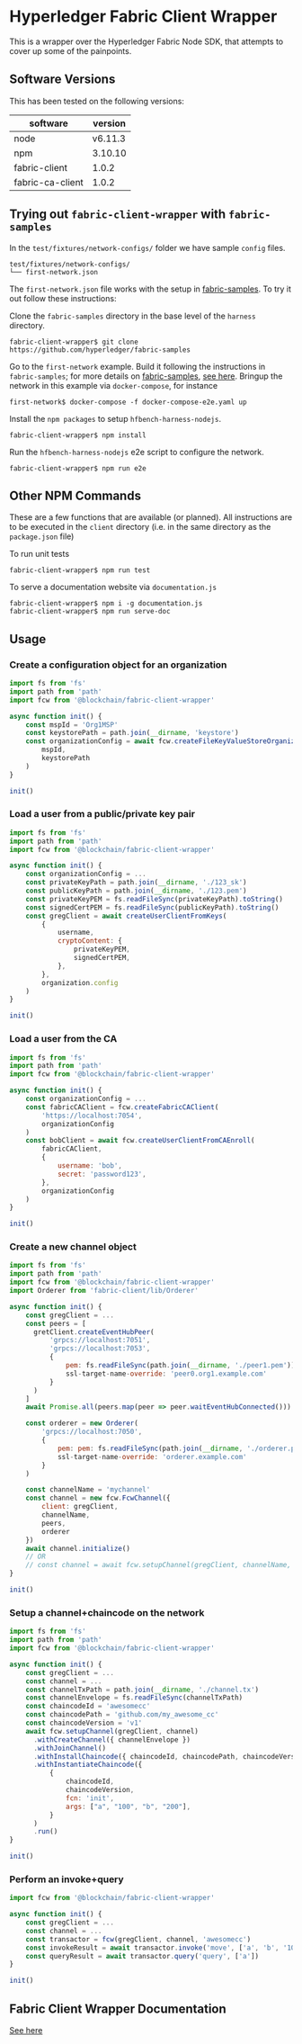 # Hyperledger Fabric Client Wrapper

This is a wrapper over the Hyperledger Fabric Node SDK, that attempts to cover up some of the painpoints.

## Software Versions

This has been tested on the following versions:

| software| version  |
|---------|----------|
| node |  v6.11.3  |
| npm | 3.10.10 |
| fabric-client | 1.0.2 |
| fabric-ca-client | 1.0.2 |


## Trying out `fabric-client-wrapper` with `fabric-samples`

In the `test/fixtures/network-configs/` folder we have sample `config` files.
```
test/fixtures/network-configs/
└── first-network.json
```

The `first-network.json` file works with the setup in
[fabric-samples](https://github.com/hyperledger/fabric-samples). To try it out
follow these instructions:

Clone the `fabric-samples` directory in the base level of the `harness`
   directory.
```
fabric-client-wrapper$ git clone https://github.com/hyperledger/fabric-samples
```

Go to the `first-network` example. Build it following the instructions in
`fabric-samples`; for more details on [fabric-samples](https://github.com/hyperledger/fabric-samples), [see here](./FABRIC_SAMPLES.md).
Bringup the network in this example via `docker-compose`, for
instance
```
first-network$ docker-compose -f docker-compose-e2e.yaml up
```

Install the `npm packages` to setup `hfbench-harness-nodejs`.
```
fabric-client-wrapper$ npm install
```

Run the `hfbench-harness-nodejs` e2e script to configure the network.
```
fabric-client-wrapper$ npm run e2e
```


## Other NPM Commands

These are a few functions that are available (or planned).
All instructions are to be executed in the `client` directory (i.e. in the same
directory as the `package.json` file)

To run unit tests
```
fabric-client-wrapper$ npm run test
```

To serve a documentation website via `documentation.js`
```
fabric-client-wrapper$ npm i -g documentation.js
fabric-client-wrapper$ npm run serve-doc
```

## Usage

### Create a configuration object for an organization
```JavaScript
import fs from 'fs'
import path from 'path'
import fcw from '@blockchain/fabric-client-wrapper'

async function init() {
    const mspId = 'Org1MSP'
    const keystorePath = path.join(__dirname, 'keystore')
    const organizationConfig = await fcw.createFileKeyValueStoreOrganizationConfig(
        mspId,
        keystorePath
    )
}

init()
```

### Load a user from a public/private key pair
```JavaScript
import fs from 'fs'
import path from 'path'
import fcw from '@blockchain/fabric-client-wrapper'

async function init() {
    const organizationConfig = ...
    const privateKeyPath = path.join(__dirname, './123_sk')
    const publicKeyPath = path.join(__dirname, './123.pem')
    const privateKeyPEM = fs.readFileSync(privateKeyPath).toString()
    const signedCertPEM = fs.readFileSync(publicKeyPath).toString()
    const gregClient = await createUserClientFromKeys(
        {
            username,
            cryptoContent: {
                privateKeyPEM,
                signedCertPEM,
            },
        },
        organization.config
    )
}

init()
```

### Load a user from the CA
```JavaScript
import fs from 'fs'
import path from 'path'
import fcw from '@blockchain/fabric-client-wrapper'

async function init() {
    const organizationConfig = ...
    const fabricCAClient = fcw.createFabricCAClient(
        'https://localhost:7054',
        organizationConfig
    )
    const bobClient = await fcw.createUserClientFromCAEnroll(
        fabricCAClient,
        {
            username: 'bob',
            secret: 'password123',
        },
        organizationConfig
    )
}

init()
```

### Create a new channel object
```JavaScript
import fs from 'fs'
import path from 'path'
import fcw from '@blockchain/fabric-client-wrapper'
import Orderer from 'fabric-client/lib/Orderer'

async function init() {
    const gregClient = ...
    const peers = [
      gretClient.createEventHubPeer(
          'grpcs://localhost:7051',
          'grpcs://localhost:7053',
          {
              pem: fs.readFileSync(path.join(__dirname, './peer1.pem')).toString(),
              ssl-target-name-override: 'peer0.org1.example.com'
          }
      )
    ]
    await Promise.all(peers.map(peer => peer.waitEventHubConnected()))

    const orderer = new Orderer(
        'grpcs://localhost:7050',
        {
            pem: pem: fs.readFileSync(path.join(__dirname, './orderer.pem')).toString(),
            ssl-target-name-override: 'orderer.example.com'
        }
    )

    const channelName = 'mychannel'
    const channel = new fcw.FcwChannel({
        client: gregClient,
        channelName,
        peers,
        orderer
    })
    await channel.initialize()
    // OR
    // const channel = await fcw.setupChannel(gregClient, channelName, peers, orderer).run()
}

init()
```

### Setup a channel+chaincode on the network
```JavaScript
import fs from 'fs'
import path from 'path'
import fcw from '@blockchain/fabric-client-wrapper'

async function init() {
    const gregClient = ...
    const channel = ...
    const channelTxPath = path.join(__dirname, './channel.tx')
    const channelEnvelope = fs.readFileSync(channelTxPath)
    const chaincodeId = 'awesomecc'
    const chaincodePath = 'github.com/my_awesome_cc'
    const chaincodeVersion = 'v1'
    await fcw.setupChannel(gregClient, channel)
      .withCreateChannel({ channelEnvelope })
      .withJoinChannel()
      .withInstallChaincode({ chaincodeId, chaincodePath, chaincodeVersion })
      .withInstantiateChaincode({
          {
              chaincodeId,
              chaincodeVersion,
              fcn: 'init',
              args: ["a", "100", "b", "200"],
          }
      )
      .run()
}

init()
```

### Perform an invoke+query
```JavaScript
import fcw from '@blockchain/fabric-client-wrapper'

async function init() {
    const gregClient = ...
    const channel = ...
    const transactor = fcw(gregClient, channel, 'awesomecc')
    const invokeResult = await transactor.invoke('move', ['a', 'b', '10'])
    const queryResult = await transactor.query('query', ['a'])
}

init()
```

## Fabric Client Wrapper Documentation

[See here](./DOCUMENTATION.md)
